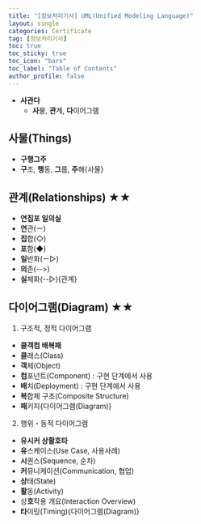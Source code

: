 ```yaml
---
title: "[정보처리기사] UML(Unified Modeling Language)"
layout: single
categories: Certificate
tag: [정보처리기사]
toc: true
toc_sticky: true
toc_icon: "bars"
toc_label: "Table of Contents"
author_profile: false
---
```


- **사관다**
  - **사**물, **관**계, **다**이어그램

## **사**물(Things)
- **구행그주**
- **구**조, **행**동, **그**룹, **주**해{사물}

## 관계(Relationships) ★★
- **연집포 일의실**
- **연**관(ー)
- **집**합(◇)
- **포**함(◆)
- **일**반화(ー▷)
- **의**존(-->)
- **실**체화(--▷){관계}

## 다이어그램(Diagram) ★★
1. 구조적, 정적 다이어그램
- **클객컴 배복패**
- **클**래스(Class)
- **객**체(Object)
- **컴**포넌트(Component) : 구현 단계에서 사용
- **배**치(Deployment) : 구현 단계에서 사용
- **복**합체 구조(Composite Structure)
- **패**키지{다이어그램(Diagram)}

2. 행위・동적 다이어그램
- **유시커 상활호타**
- **유**스케이스(Use Case, 사용사례)
- **시**퀀스(Sequence, 순차)
- **커**뮤니케이션(Communication, 협업)
- **상**태(State)
- **활**동(Activity)
- 상**호**작용 개요(Interaction Overview)
- **타**이밍(Timing){다이어그램(Diagram)}

